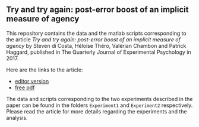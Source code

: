 ## Try and try again: post-error boost of an implicit measure of agency

This repository contains the data and the matlab scripts corresponding to the article *Try and try again: post-error boost of an implicit measure of agency* by Steven di Costa, Héloïse Théro, Valérian Chambon and Patrick Haggard, published in The Quarterly Journal of Experimental Psychology in 2017. 

Here are the links to the article:
* [editor version](https://journals.sagepub.com/doi/abs/10.1080/17470218.2017.1350871)
* [free pdf](http://discovery.ucl.ac.uk/1568303/7/DiCosta_TheroLatexVersion.pdf)

The data and scripts corresponding to the two experiments described in the paper can be found in the folders `Experiment1` and `Experiment2` respectively. Please read the article for more details regarding the experiments and the analysis.
